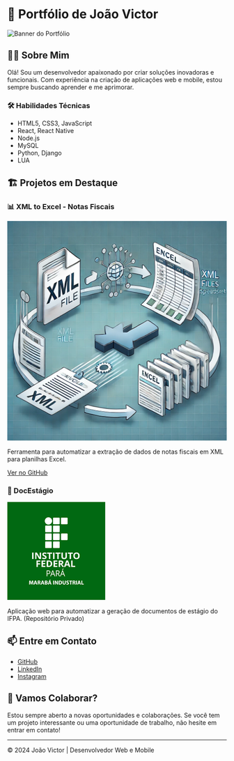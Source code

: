 # 🚀 Portfólio de João Victor

![Banner do Portfólio](img/banner.png)

## 👨‍💻 Sobre Mim

Olá! Sou um desenvolvedor apaixonado por criar soluções inovadoras e funcionais. Com experiência na criação de aplicações web e mobile, estou sempre buscando aprender e me aprimorar.

### 🛠️ Habilidades Técnicas

- HTML5, CSS3, JavaScript
- React, React Native
- Node.js
- MySQL
- Python, Django
- LUA

## 🏗️ Projetos em Destaque

### 📊 XML to Excel - Notas Fiscais
![XML to Excel](img/xmltoexcel.webp)

Ferramenta para automatizar a extração de dados de notas fiscais em XML para planilhas Excel.

[Ver no GitHub](https://github.com/SondTheAnime/XML-to-Excel---Notas-Fiscais)

### 📄 DocEstágio
![DocEstágio](img/ifpa.png)

Aplicação web para automatizar a geração de documentos de estágio do IFPA. (Repositório Privado)

## 📫 Entre em Contato

- [GitHub](https://github.com/SondTheAnime)
- [LinkedIn](https://www.linkedin.com/in/sondtheanime/)
- [Instagram](https://www.instagram.com/coldthecold/)

## 🌟 Vamos Colaborar?

Estou sempre aberto a novas oportunidades e colaborações. Se você tem um projeto interessante ou uma oportunidade de trabalho, não hesite em entrar em contato!

---

© 2024 João Victor | Desenvolvedor Web e Mobile
